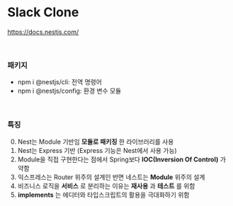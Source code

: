 # Slack Clone
https://docs.nestjs.com/

<br>

### 패키지

* npm i @nestjs/cli: 전역 명령어
* npm i @nestjs/config: 환경 변수 모듈

<br>

### 특징
0. Nest는 Module 기반임 __모듈로 패키징__ 한 라이브러리를 사용 <br>
1. Nest는 Express 기반 (Express 기능은 Nest에서 사용 가능) <br>
2. Module을 직접 구현한다는 점에서 Spring보다 __IOC(Inversion Of Control)__ 가 약함 <br>
3. 익스프레스는 Router 위주의 설계인 반면 네스트는 __Module__ 위주의 설계 <br>
4. 비즈니스 로직을 __서비스__ 로 분리하는 이유는 __재사용__ 과 __테스트__ 를 위함 <br>
5. __implements__ 는 에디터와 타입스크립트의 활용을 극대화하기 위함 <br>
